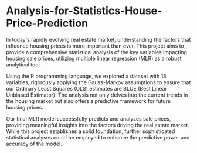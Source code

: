 # Analysis-for-Statistics-House-Price-Prediction

In today's rapidly evolving real estate market, understanding the factors that influence housing prices is more important than ever. This project aims to provide a comprehensive statistical analysis of the key variables impacting housing sale prices, utilizing multiple linear regression (MLR) as a robust analytical tool.

Using the R programming language, we explored a dataset with 18 variables, rigorously applying the Gauss-Markov assumptions to ensure that our Ordinary Least Squares (OLS) estimates are BLUE (Best Linear Unbiased Estimator). The analysis not only delves into the current trends in the housing market but also offers a predictive framework for future housing prices.

Our final MLR model successfully predicts and analyzes sale prices, providing meaningful insights into the factors driving the real estate market. While this project establishes a solid foundation, further sophisticated statistical analyses could be employed to enhance the predictive power and accuracy of the model.
